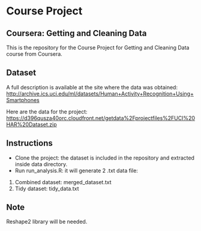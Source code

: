 # Course Project
## Coursera: Getting and Cleaning Data

This is the repository for the Course Project for Getting and Cleaning Data course from Coursera.

## Dataset
A full description is available at the site where the data was obtained:
http://archive.ics.uci.edu/ml/datasets/Human+Activity+Recognition+Using+Smartphones

Here are the data for the project:
https://d396qusza40orc.cloudfront.net/getdata%2Fprojectfiles%2FUCI%20HAR%20Dataset.zip

## Instructions
* Clone the project: the dataset is included in the repository and extracted inside data directory.
* Run run_analysis.R: it will generate 2 .txt data file:
1) Combined dataset: merged_dataset.txt
2) Tidy dataset: tidy_data.txt

## Note
Reshape2 library will be needed.  
